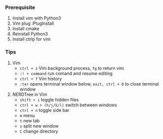 ### Prerequisite

1. Install vim with Python3
1. Vim plug :PlugInstall
1. Install cmake 
1. Reinstall Python3
1. Install ctrlp for vim

### Tips

1. Vim
    * `ctrl + z` Vim background process, `fg` to return vim
    * `:! + command` run comand and resume editing
    * `ctrl + f` Vim history
    * `:ter` opens terminal window below, `exit, ctrl + D` to close terminal window
1. NERDTree in Vim
    * `shift + i` toggle hidden files
    * `ctrl + w + (h/j/k/l)` switch between windows
    * `ctrl + n` toggle side bar
    * `m` menu
    * `t` new tab
    * `s` split new window
    * `C` change directory
     
